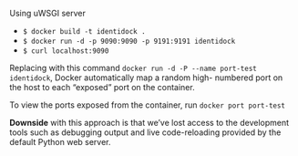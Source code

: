 Using uWSGI server

* `$ docker build -t identidock .`
* `$ docker run -d -p 9090:9090 -p 9191:9191 identidock`
* `$ curl localhost:9090`

Replacing with this command `docker run -d -P --name port-test identidock`, Docker automatically map a random high- numbered port on the host to each “exposed” port on the container.

To view the ports exposed from the container, run `docker port port-test`

__Downside__ with this approach is that we’ve lost access to the development tools such as debugging output and live code-reloading provided by the default Python web server.